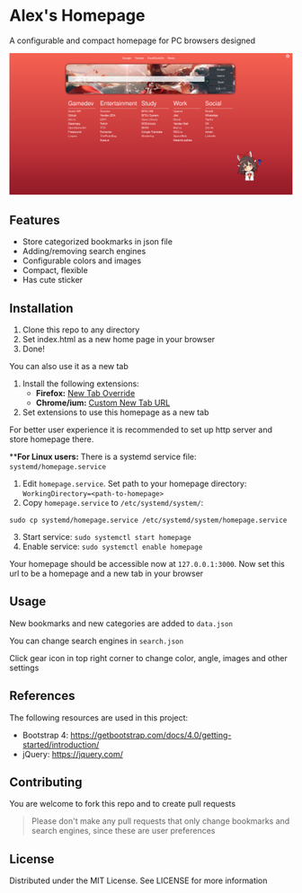 # Alex's Homepage

A configurable and compact homepage for PC browsers designed

<img src="https://github.com/alex-karev/homepage/raw/main/screenshot.png">

## Features
* Store categorized bookmarks in json file
* Adding/removing search engines
* Configurable colors and images
* Compact, flexible
* Has cute sticker

## Installation
1. Clone this repo to any directory
2. Set index.html as a new home page in your browser
3. Done!

You can also use it as a new tab

1. Install the following extensions:
    * __Firefox:__ [New Tab Override](https://addons.mozilla.org/en-US/firefox/addon/new-tab-override/)
    * __Chrome/ium:__ [Custom New Tab URL](https://chrome.google.com/webstore/detail/custom-new-tab-url/mmjbdbjnoablegbkcklggeknkfcjkjia?hl=en)
2. Set extensions to use this homepage as a new tab

For better user experience it is recommended to set up http server and store homepage there.

****For Linux users:** There is a systemd service file: `systemd/homepage.service`

1. Edit `homepage.service`. Set path to your homepage directory: `WorkingDirectory=<path-to-homepage>`
2. Copy `homepage.service` to `/etc/systemd/system/`: 

```
sudo cp systemd/homepage.service /etc/systemd/system/homepage.service
```

3. Start service: `sudo systemctl start homepage`
4. Enable service: `sudo systemctl enable homepage`

Your homepage should be accessible now at `127.0.0.1:3000`. Now set this url to be a homepage and a new tab in your browser

## Usage
New bookmarks and new categories are added to `data.json`

You can change search engines in `search.json`

Click gear icon in top right corner to change color, angle, images and other settings

## References
The following resources are used in this project:

* Bootstrap 4: <https://getbootstrap.com/docs/4.0/getting-started/introduction/>
* jQuery: <https://jquery.com/>

## Contributing
You are welcome to fork this repo and to create pull requests

> Please don't make any pull requests that only change bookmarks and search engines, since these are user preferences

## License
Distributed under the MIT License. See LICENSE for more information